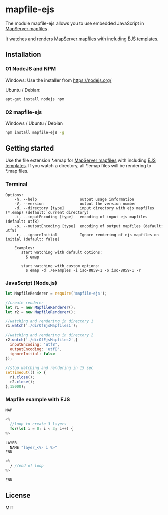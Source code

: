 # mapfile-ejs

The module mapfile-ejs allows you to use embedded JavaScript in [MapServer mapfiles](http://mapserver.org/documentation.html#mapfile "MapServer mapfiles") .

It watches and renders [MapServer mapfiles](http://mapserver.org/documentation.html#mapfile "MapServer mapfiles") with including
[EJS templates](http://www.embeddedjs.com/ "<% Embedded JavaScript %>").

## Installation

### 01 NodeJS and NPM

Windows:
Use the installer from <https://nodejs.org/>

Ubuntu / Debian:
```sh
apt-get install nodejs npm
```

### 02 mapfile-ejs

Windows / Ubuntu / Debian
```sh
npm install mapfile-ejs -g
```
## Getting started

Use the file extension \*.emap for [MapServer mapfiles](http://mapserver.org/documentation.html#mapfile "MapServer mapfiles") with including [EJS templates](http://www.embeddedjs.com/ "<% Embedded JavaScript %>").
If you watch a directory, all \*.emap files will be rendering to \*.map files.

### Terminal
```
Options:
    -h, --help                   output usage information
    -V, --version                output the version number
    -d, --directory [type]       input directory with ejs mapfiles (*.emap) (default: current directory)
    -i, --inputEncoding [type]   encoding of input ejs mapfiles (default: utf8)
    -o, --outputEncoding [type]  encoding of output mapfiles (default: utf8)
    -r, --ignoreInitial          Ignore rendering of ejs mapfiles on initial (default: false)

    Examples:
       start watching with default options:
         $ emap

       start watching with custom options:
         $ emap -d ./examples -i iso-8859-1 -o iso-8859-1 -r
```


### JavaScript (Node.js)
```js
let MapfileRenderer = require('mapfile-ejs');

//create renderer
let r1 = new MapfileRenderer();
let r2 = new MapfileRenderer();

//watching and rendering in directory 1
r1.watch('./dirOfEjsMapfiles1');

//watching and rendering in directory 2
r2.watch('./dirOfEjsMapfiles2',{
  inputEncoding: 'utf8',
  outputEncoding: 'utf8',
  ignoreInitial: false
});

//stop watching and rendering in 15 sec
setTimeout(() => {
  r1.close();
  r2.close();
},15000);
```

### Mapfile example with EJS
```js
MAP

<%
  //loop to create 3 layers
  for(let i = 0; i < 3; i++) {
%>

LAYER
  NAME "layer_<%- i %>"
END

<%
  } //end of loop
%>

END

```

## License

MIT
